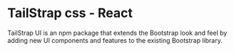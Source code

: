 # TailStrap css - React
TailStrap UI is an npm package that extends the Bootstrap look and feel by adding new UI components and features to the existing Bootstrap library.


